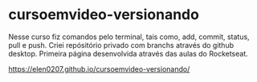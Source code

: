 # cursoemvideo-versionando
 Nesse curso fiz comandos pelo terminal, tais como, add, commit, status, pull e push.
 Criei repósitório privado com branchs através do github desktop.
 Primeira página desenvolvida através das aulas do Rocketseat.

 https://elen0207.github.io/cursoemvideo-versionando/
